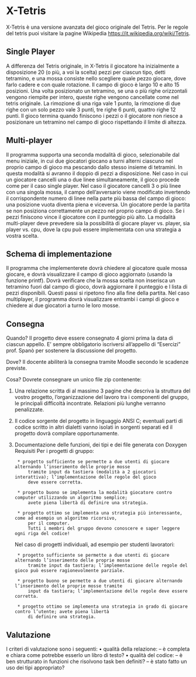 # X-Tetris

X-Tetris è una versione avanzata del gioco originale del Tetris. Per le regole del tetris puoi visitare la pagine
Wikipedia https://it.wikipedia.org/wiki/Tetris.


## Single Player

A differenza del Tetris originale, in X-Tetris il giocatore ha inizialmente a disposizione 20 (o più, a voi la
scelta) pezzi per ciascun tipo, detti tetramino, e una mossa consiste nello scegliere quale pezzo giocare, dove
farlo cadere e con quale rotazione.
Il campo di gioco è largo 10 e alto 15 posizioni. Una volta posizionato un tetramino, se una o più righe
orizzontali vengono riempite per intero, queste righe vengono cancellate come nel tetris originale.
La rimozione di una riga vale 1 punto, la rimozione di due righe con un solo pezzo vale 3 punti, tre righe 6
punti, quattro righe 12 punti.
Il gioco termina quando finiscono i pezzi o il giocatore non riesce a posizionare un tetramino nel campo di
gioco rispettando il limite di altezza.


## Multi-player

Il programma supporta una seconda modalità di gioco, selezionabile dal menu iniziale, in cui due giocatori
giocano a turni alterni ciascuno nel proprio campo di gioco ma pescando dallo stesso insieme di tetramini.
In questa modalità si avranno il doppio di pezzi a disposizione. Nel caso in cui un giocatore cancelli una
o due linee simultaneamente, il gioco procede come per il caso single player. Nel caso il giocatore cancelli
3 o più linee con una singola mossa, il campo dell’avversario viene modificato invertendo il corrispondente
numero di linee nella parte più bassa del campo di gioco: una posizione vuota diventa piena e viceversa.
Un giocatore perde la partita se non posiziona correttamente un pezzo nel proprio campo di gioco. Se i pezzi
finiscono vince il giocatore con il punteggio più alto.
La modalità multi-player deve prevedere sia la possibilità di giocare player vs. player, sia player vs. cpu, dove
la cpu può essere implementata con una strategia a vostra scelta.


## Schema di implementazione

Il programma che implementerete dovrà chiedere al giocatore quale mossa giocare, e dovrà visualizzare il
campo di gioco aggiornato (usando la funzione printf). Dovrà verificare che la mossa scelta non inserisca
un tetramino fuori dal campo di gioco, dovrà aggiornare il punteggio e l lista di pezzi disponibili. Questi
passi si ripetono fino alla fine della partita.
Nel caso multiplayer, il programma dovrà visualizzare entrambi i campi di gioco e chiedere ai due giocatori
a turno le loro mosse.

## Consegna

Quando?
Il progetto deve essere consegnato 4 giorni prima la data di ciascun appello. E’ sempre obbligatorio
iscriversi all’appello di “Esercizi” prof. Spanò per sostenere la discussione del progetto.

Dove?
Il docente abiliterà la consegna tramite Moodle secondo le scadenze previste.

Cosa?
Dovrete consegnare un unico file zip contenente:
1. Una relazione scritta di al massimo 3 pagine che descriva la struttura del vostro progetto,
	l’organizzazione del lavoro tra i componenti del gruppo, le principali difficoltà incontrate. Relazioni
	più lunghe verranno penalizzate.

2. Il codice sorgente del progetto in linguaggio ANSI C; eventuali parti di codice scritto in altri dialetti
	vanno isolati in sorgenti separati ed il progetto dovrà compilare opportunamente.

3. Documentazione delle funzioni, dei tipi e dei file generata con Doxygen
	Requisiti
	Per i progetti di gruppo:

		* progetto sufficiente se permette a due utenti di giocare alternando l’inserimento delle proprie mosse
			tramite input da tastiera (modalità a 2 giocatori interattiva); l’implementazione delle regole del gioco
			deve essere corretta.

		* progetto buono se implementa la modalità giocatore contro computer utilizzando un algoritmo semplice;
			avete piena libertà di definire una strategia.

		* progetto ottimo se implementa una strategia più interessante, come ad esempio un algoritmo ricorsivo,
			per il computer.
			Tutti i membri del gruppo devono conoscere e saper leggere ogni riga del codice!

	Nel caso di progetti individuali, ad esempio per studenti lavoratori:

		* progetto sufficiente se permette a due utenti di giocare alternando l’inserimento delle proprie mosse
			tramite input da tastiera; l’implementazione delle regole del gioco può essere ragionevolmente parziale.

		* progetto buono se permette a due utenti di giocare alternando l’inserimento delle proprie mosse tramite
			input da tastiera; l’implementazione delle regole deve essere corretta.

		* progetto ottimo se implementa una strategia in grado di giocare contro l’utente; avete piena libertà
			di definire una strategia.

## Valutazione

I criteri di valutazione sono i seguenti:
	• qualità della relazione:
		– è completa e chiara come potrebbe esserlo un libro di testo?
	• qualità del codice:
		– è ben strutturato in funzioni che risolvono task ben definiti?
		– è stato fatto un uso dei tipi appropriato?